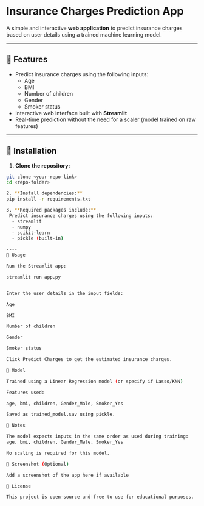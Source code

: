# Insurance Charges Prediction App

A simple and interactive **web application** to predict insurance charges based on user details using a trained machine learning model.

---

## 🔹 Features

- Predict insurance charges using the following inputs:
  - Age
  - BMI
  - Number of children
  - Gender
  - Smoker status
- Interactive web interface built with **Streamlit**
- Real-time prediction without the need for a scaler (model trained on raw features)

---

## 🔹 Installation

1. **Clone the repository:**
```bash
git clone <your-repo-link>
cd <repo-folder>

2. **Install dependencies:**
pip install -r requirements.txt

3. **Required packages include:**
 Predict insurance charges using the following inputs:
  - streamlit
  - numpy
  - scikit-learn
  - pickle (built-in)

----
🔹 Usage

Run the Streamlit app:

streamlit run app.py


Enter the user details in the input fields:

Age

BMI

Number of children

Gender

Smoker status

Click Predict Charges to get the estimated insurance charges.

🔹 Model

Trained using a Linear Regression model (or specify if Lasso/KNN)

Features used:

age, bmi, children, Gender_Male, Smoker_Yes

Saved as trained_model.sav using pickle.

🔹 Notes

The model expects inputs in the same order as used during training:
age, bmi, children, Gender_Male, Smoker_Yes

No scaling is required for this model.

🔹 Screenshot (Optional)

Add a screenshot of the app here if available

🔹 License

This project is open-source and free to use for educational purposes.



